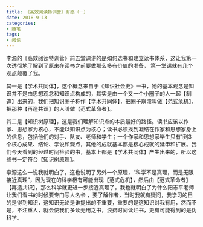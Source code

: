 ```yaml
---
title: 《高效阅读特训营》有感（一）
date: 2018-9-13
categories:
- 随笔
tags:
- 阅读
---
```


李源的《高效阅读特训营》前五堂课讲的是如何选书和建立读书体系，这让我第一次透彻地了解到了原来在读书之前要做那么多有价值的准备， 第一堂课就有几个观点颠覆了我。

其一是【学术共同体】，这个概念来自于《知识社会史》一书，她的基本观念是知识并不是由思想观念和知识点构成的，其实是由一个又一个小圈子的人一起【制造】出来的，我们把知识圈子称作【学术共同体】，把圈子崩溃叫做【范式危机】，把那种【再造共识】的人叫做【范式革命者】。

其二是【知识树原理】，这是我们理解知识点的本质最好的路径。读书应该以作家、思想家为核心，不能以知识点为核心；读书必须找到凝结在作家和思想家身上的信息，包括他们的对手、队友、老师和学生；一个作家和思想家毕生只有1到3个核心成果、结论、学说和观点，其他的成就基本都是核心成就的延申和扩展。我们今天看到的经过时间检验的书，基本上都是【学术共同体】产生出来的，所以这些书一定符合【知识树原理】。

李源这么一说我就明白了，这也说明了另外一个原理，“科学不是真理，而是无限接近真理”，因为现在的科学极有可能出现【范式危机】，然后由【范式革命者】【再造共识】，那么科学就更进一步接近真理了。我也就明白了为什么阳志平老师让我们看书的时候要专门写人名卡 ，要了解作者，当时我就有疑问，我学习的目的是得到知识，这知识无论是谁提出的不重要，重要的是这知识对我有用，然而不是，不注重人，就会使我们多读无用之书，浪费时间读烂书，更有可能得到的是伪科学。 